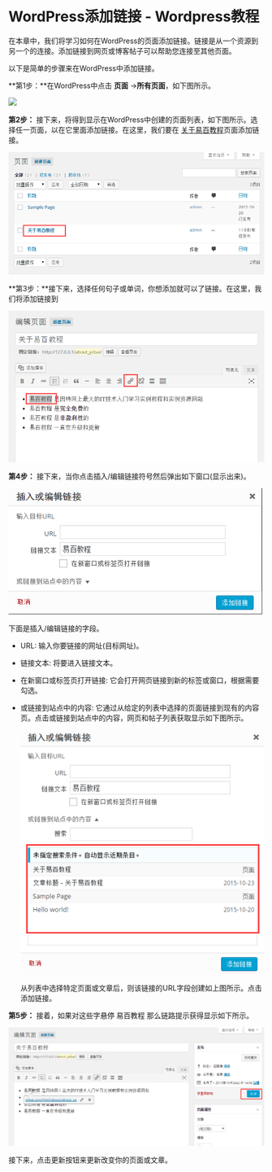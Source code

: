 # WordPress添加链接 - Wordpress教程

在本章中，我们将学习如何在WordPress的页面添加链接。链接是从一个资源到另一个的连接。添加链接到网页或博客帖子可以帮助您连接至其他页面。

以下是简单的步骤来在WordPress中添加链接。

**第1步：**在WordPress中点击 **页面** -&gt;**所有页面**，如下图所示。

![](../img/1-15102509292X33.png)

**第2步：** 接下来，将得到显示在WordPress中创建的页面列表，如下图所示。选择任一页面，以在它里面添加链接。在这里，我们要在 [关于易百教程](http://www.yiibai.com/html/about/about_us.html)页面添加链接。

![](../img/1-151025093303211.png)

**第3步：**接下来，选择任何句子或单词，你想添加就可以了链接。在这里，我们将添加链接到 

![](../img/1-151025093459550.png)

**第4步：** 接下来，当你点击插入/编辑链接符号然后弹出如下窗口(显示出来)。

![](../img/1-15102509363b50.png)

下面是插入/编辑链接的字段。

*   URL: 输入你要链接的网址(目标网址)。

*   链接文本: 将要进入链接文本。

*   在新窗口或标签页打开链接: 它会打开网页链接到新的标签或窗口，根据需要勾选。

*   或链接到站点中的内容: 它通过从给定的列表中选择的页面链接到现有的内容页。点击或链接到站点中的内容，网页和帖子列表获取显示如下图所示。

    ![](../img/1-151025094054322.png)

    从列表中选择特定页面或文章后，则该链接的URL字段创建如上图所示。点击添加链接。

**第5步：** 接着，如果对这些字悬停 易百教程 那么链路提示获得显示如下所示。

![](../img/1-15102509430J03.png)

接下来，点击更新按钮来更新改变你的页面或文章。

 